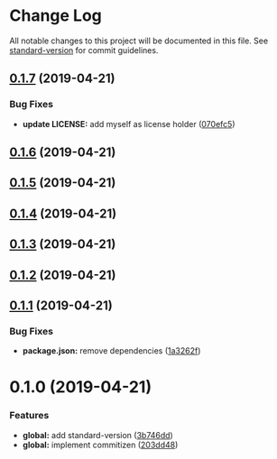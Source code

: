 # Change Log

All notable changes to this project will be documented in this file. See [standard-version](https://github.com/conventional-changelog/standard-version) for commit guidelines.

## [0.1.7](https://github.com/KevinMind/rollup-starter-lib/compare/v0.1.6...v0.1.7) (2019-04-21)


### Bug Fixes

* **update LICENSE:** add myself as license holder ([070efc5](https://github.com/KevinMind/rollup-starter-lib/commit/070efc5))



## [0.1.6](https://github.com/KevinMind/rollup-starter-lib/compare/v0.1.5...v0.1.6) (2019-04-21)



## [0.1.5](https://github.com/KevinMind/rollup-starter-lib/compare/v0.1.4...v0.1.5) (2019-04-21)



## [0.1.4](https://github.com/KevinMind/rollup-starter-lib/compare/v0.1.3...v0.1.4) (2019-04-21)



## [0.1.3](https://github.com/KevinMind/rollup-starter-lib/compare/v0.1.2...v0.1.3) (2019-04-21)



## [0.1.2](https://github.com/KevinMind/rollup-starter-lib/compare/v0.1.1...v0.1.2) (2019-04-21)



## [0.1.1](https://github.com/KevinMind/rollup-starter-lib/compare/v0.1.0...v0.1.1) (2019-04-21)


### Bug Fixes

* **package.json:** remove dependencies ([1a3262f](https://github.com/KevinMind/rollup-starter-lib/commit/1a3262f))



# 0.1.0 (2019-04-21)


### Features

* **global:** add standard-version ([3b746dd](https://github.com/KevinMind/rollup-starter-lib/commit/3b746dd))
* **global:** implement commitizen ([203dd48](https://github.com/KevinMind/rollup-starter-lib/commit/203dd48))
